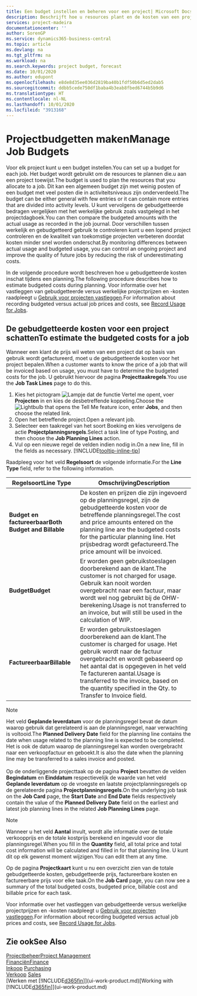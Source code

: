 ```yaml
---
title: Een budget instellen en beheren voor een project| Microsoft Docs
description: Beschrijft hoe u resources plant en de kosten van een project voorspelt en beheert door een budget voor elk project in te stellen.
services: project-madeira
documentationcenter: ''
author: SorenGP
ms.service: dynamics365-business-central
ms.topic: article
ms.devlang: na
ms.tgt_pltfrm: na
ms.workload: na
ms.search.keywords: project budget, forecast
ms.date: 10/01/2020
ms.author: edupont
ms.openlocfilehash: e8de8d35ee036d2819ba40b1fdf50b6d5ed2dab5
ms.sourcegitcommit: ddbb5cede750df1baba4b3eab8fbed6744b5b9d6
ms.translationtype: HT
ms.contentlocale: nl-NL
ms.lasthandoff: 10/01/2020
ms.locfileid: "3913168"
---
```

# <a name="manage-job-budgets"></a><span data-ttu-id="e64d6-103">Projectbudgetten maken</span><span class="sxs-lookup"><span data-stu-id="e64d6-103">Manage Job Budgets</span></span>
<span data-ttu-id="e64d6-104">Voor elk project kunt u een budget instellen.</span><span class="sxs-lookup"><span data-stu-id="e64d6-104">You can set up a budget for each job.</span></span> <span data-ttu-id="e64d6-105">Het budget wordt gebruikt om de resources te plannen die.u aan een project toewijst.</span><span class="sxs-lookup"><span data-stu-id="e64d6-105">The budget is used to plan the resources that you allocate to a job.</span></span> <span data-ttu-id="e64d6-106">Dit kan een algemeen budget zijn met weinig posten of een budget met veel posten die in activiteitsniveaus zijn onderverdeeld.</span><span class="sxs-lookup"><span data-stu-id="e64d6-106">The budget can be either general with few entries or it can contain more entries that are divided into activity levels.</span></span> <span data-ttu-id="e64d6-107">U kunt vervolgens de gebudgetteerde bedragen vergelijken met het werkelijke gebruik zoals vastgelegd in het projectdagboek.</span><span class="sxs-lookup"><span data-stu-id="e64d6-107">You can then compare the budgeted amounts with the actual usage as recorded in the job journal.</span></span> <span data-ttu-id="e64d6-108">Door verschillen tussen werkelijk en gebudgetteerd gebruik te controleren kunt u een lopend project controleren en de kwaliteit van toekomstige projecten verbeteren doordat kosten minder snel worden onderschat.</span><span class="sxs-lookup"><span data-stu-id="e64d6-108">By monitoring differences between actual usage and budgeted usage, you can control an ongoing project and improve the quality of future jobs by reducing the risk of underestimating costs.</span></span>

<span data-ttu-id="e64d6-109">In de volgende procedure wordt beschreven hoe u gebudgetteerde kosten inschat tijdens een planning.</span><span class="sxs-lookup"><span data-stu-id="e64d6-109">The following procedure describes how to estimate budgeted costs during planning.</span></span> <span data-ttu-id="e64d6-110">Voor informatie over het vastleggen van gebudgetteerde versus werkelijke projectprijzen en -kosten raadpleegt u [Gebruik voor projecten vastleggen](projects-how-record-job-usage.md).</span><span class="sxs-lookup"><span data-stu-id="e64d6-110">For information about recording budgeted versus actual job prices and costs, see [Record Usage for Jobs](projects-how-record-job-usage.md).</span></span>  

## <a name="to-estimate-the-budgeted-costs-for-a-job"></a><a name="JobBudgetCosts"></a> <span data-ttu-id="e64d6-111">De gebudgetteerde kosten voor een project schatten</span><span class="sxs-lookup"><span data-stu-id="e64d6-111">To estimate the budgeted costs for a job</span></span>
<span data-ttu-id="e64d6-112">Wanneer een klant de prijs wil weten van een project dat op basis van gebruik wordt gefactureerd, moet u de gebudgetteerde kosten voor het project bepalen.</span><span class="sxs-lookup"><span data-stu-id="e64d6-112">When a customer wants to know the price of a job that will be invoiced based on usage, you must have to determine the budgeted costs for the job.</span></span> <span data-ttu-id="e64d6-113">U gebruikt hiervoor de pagina **Projecttaakregels**.</span><span class="sxs-lookup"><span data-stu-id="e64d6-113">You use the **Job Task Lines** page to do this.</span></span>

1. <span data-ttu-id="e64d6-114">Kies het pictogram ![Lampje dat de functie Vertel me opent](media/ui-search/search_small.png "Vertel me wat u wilt doen"), voer **Projecten** in en kies de desbetreffende koppeling.</span><span class="sxs-lookup"><span data-stu-id="e64d6-114">Choose the ![Lightbulb that opens the Tell Me feature](media/ui-search/search_small.png "Tell me what you want to do") icon, enter **Jobs**, and then choose the related link.</span></span>  
2. <span data-ttu-id="e64d6-115">Open het betreffende project.</span><span class="sxs-lookup"><span data-stu-id="e64d6-115">Open a relevant job.</span></span>
3. <span data-ttu-id="e64d6-116">Selecteer een taakregel van het soort Boeking en kies vervolgens de actie **Projectplanningsregels**.</span><span class="sxs-lookup"><span data-stu-id="e64d6-116">Select a task line of type Posting, and then choose the **Job Planning Lines** action.</span></span>
4. <span data-ttu-id="e64d6-117">Vul op een nieuwe regel de velden indien nodig in.</span><span class="sxs-lookup"><span data-stu-id="e64d6-117">On a new line, fill in the fields as necessary.</span></span> [!INCLUDE[tooltip-inline-tip](includes/tooltip-inline-tip_md.md)]   

<span data-ttu-id="e64d6-118">Raadpleeg voor het veld **Regelsoort** de volgende informatie.</span><span class="sxs-lookup"><span data-stu-id="e64d6-118">For the **Line Type** field, refer to the following information.</span></span>  

| <span data-ttu-id="e64d6-119">Regelsoort</span><span class="sxs-lookup"><span data-stu-id="e64d6-119">Line Type</span></span> | <span data-ttu-id="e64d6-120">Omschrijving</span><span class="sxs-lookup"><span data-stu-id="e64d6-120">Description</span></span> |
| --- | --- |
| <span data-ttu-id="e64d6-121">**Budget en factureerbaar**</span><span class="sxs-lookup"><span data-stu-id="e64d6-121">**Both Budget and Billable**</span></span> |<span data-ttu-id="e64d6-122">De kosten en prijzen die zijn ingevoerd op de planningsregel, zijn de gebudgetteerde kosten voor de betreffende planningsregel.</span><span class="sxs-lookup"><span data-stu-id="e64d6-122">The cost and price amounts entered on the planning line are the budgeted costs for the particular planning line.</span></span> <span data-ttu-id="e64d6-123">Het prijsbedrag wordt gefactureerd.</span><span class="sxs-lookup"><span data-stu-id="e64d6-123">The price amount will be invoiced.</span></span> |
| <span data-ttu-id="e64d6-124">**Budget**</span><span class="sxs-lookup"><span data-stu-id="e64d6-124">**Budget**</span></span> |<span data-ttu-id="e64d6-125">Er worden geen gebruikstoeslagen doorberekend aan de klant.</span><span class="sxs-lookup"><span data-stu-id="e64d6-125">The customer is not charged for usage.</span></span> <span data-ttu-id="e64d6-126">Gebruik kan nooit worden overgebracht naar een factuur, maar wordt wel nog gebruikt bij de OHW-berekening.</span><span class="sxs-lookup"><span data-stu-id="e64d6-126">Usage is not transferred to an invoice, but will still be used in the calculation of WIP.</span></span> |
| <span data-ttu-id="e64d6-127">**Factureerbaar**</span><span class="sxs-lookup"><span data-stu-id="e64d6-127">**Billable**</span></span> |<span data-ttu-id="e64d6-128">Er worden gebruikstoeslagen doorberekend aan de klant.</span><span class="sxs-lookup"><span data-stu-id="e64d6-128">The customer is charged for usage.</span></span> <span data-ttu-id="e64d6-129">Het gebruik wordt naar de factuur overgebracht en wordt gebaseerd op het aantal dat is opgegeven in het veld Te factureren aantal.</span><span class="sxs-lookup"><span data-stu-id="e64d6-129">Usage is transferred to the invoice, based on the quantity specified in the Qty. to Transfer to Invoice field.</span></span> |

> [!NOTE]  
> <span data-ttu-id="e64d6-130">Het veld **Geplande leverdatum** voor de planningsregel bevat de datum waarop gebruik dat gerelateerd is aan de planningsregel, naar verwachting is voltooid.</span><span class="sxs-lookup"><span data-stu-id="e64d6-130">The **Planned Delivery Date** field for the planning line contains the date when usage related to the planning line is expected to be completed.</span></span> <span data-ttu-id="e64d6-131">Het is ook de datum waarop de planningsregel kan worden overgebracht naar een verkoopfactuur en geboekt.</span><span class="sxs-lookup"><span data-stu-id="e64d6-131">It is also the date when the planning line may be transferred to a sales invoice and posted.</span></span> <br /><br /> <span data-ttu-id="e64d6-132">Op de onderliggende projecttaak op de pagina **Project** bevatten de velden **Begindatum** en **Einddatum** respectievelijk de waarde van het veld **Geplande leverdatum** op de vroegste en laatste projectplanningsregels op de gerelateerde pagina **Projectplanningsregels**.</span><span class="sxs-lookup"><span data-stu-id="e64d6-132">On the underlying job task on the **Job Card** page, the **Start Date** and **End Date** fields respectively contain the value of the **Planned Delivery Date** field on the earliest and latest job planning lines in the related **Job Planning Lines** page.</span></span>

> [!NOTE]  
>   <span data-ttu-id="e64d6-133">Wanneer u het veld **Aantal** invult, wordt alle informatie over de totale verkoopprijs en de totale kostprijs berekend en ingevuld voor die planningsregel.</span><span class="sxs-lookup"><span data-stu-id="e64d6-133">When you fill in the **Quantity** field, all total price and total cost information will be calculated and filled in for that planning line.</span></span> <span data-ttu-id="e64d6-134">U kunt dit op elk gewenst moment wijzigen.</span><span class="sxs-lookup"><span data-stu-id="e64d6-134">You can edit them at any time.</span></span>

<span data-ttu-id="e64d6-135">Op de pagina **Projectkaart** kunt u nu een overzicht zien van de totale gebudgetteerde kosten, gebudgetteerde prijs, factureerbare kosten en factureerbare prijs voor elke taak.</span><span class="sxs-lookup"><span data-stu-id="e64d6-135">On the **Job Card** page, you can now see a summary of the total budgeted costs, budgeted price, billable cost and billable price for each task.</span></span>

<span data-ttu-id="e64d6-136">Voor informatie over het vastleggen van gebudgetteerde versus werkelijke projectprijzen en -kosten raadpleegt u [Gebruik voor projecten vastleggen](projects-how-record-job-usage.md).</span><span class="sxs-lookup"><span data-stu-id="e64d6-136">For information about recording budgeted versus actual job prices and costs, see [Record Usage for Jobs](projects-how-record-job-usage.md).</span></span>

## <a name="see-also"></a><span data-ttu-id="e64d6-137">Zie ook</span><span class="sxs-lookup"><span data-stu-id="e64d6-137">See Also</span></span>
[<span data-ttu-id="e64d6-138">Projectbeheer</span><span class="sxs-lookup"><span data-stu-id="e64d6-138">Project Management</span></span>](projects-manage-projects.md)  
[<span data-ttu-id="e64d6-139">Financiën</span><span class="sxs-lookup"><span data-stu-id="e64d6-139">Finance</span></span>](finance.md)  
<span data-ttu-id="e64d6-140">[Inkoop](purchasing-manage-purchasing.md)       </span><span class="sxs-lookup"><span data-stu-id="e64d6-140">[Purchasing](purchasing-manage-purchasing.md)       </span></span>  
<span data-ttu-id="e64d6-141">[Verkoop](sales-manage-sales.md)    </span><span class="sxs-lookup"><span data-stu-id="e64d6-141">[Sales](sales-manage-sales.md)    </span></span>  
<span data-ttu-id="e64d6-142">[Werken met [!INCLUDE[d365fin](includes/d365fin_md.md)]](ui-work-product.md)</span><span class="sxs-lookup"><span data-stu-id="e64d6-142">[Working with [!INCLUDE[d365fin](includes/d365fin_md.md)]](ui-work-product.md)</span></span>  
